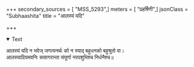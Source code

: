+++
secondary_sources = [ "MSS_5293",]
meters = [ "प्रहर्षिणी",]
jsonClass = "Subhaashita"
title = "आलस्यं यदि"

+++

<details open><summary>Text</summary>

आलस्यं यदि न भवेज् जगत्यनर्थः को न स्याद् बहुधनको बहुश्रुतो वा।  
आलस्यादियमवनिः ससागरान्ता संपूर्णा नरपशुभिश्च निर्धनैश्च॥
</details>
